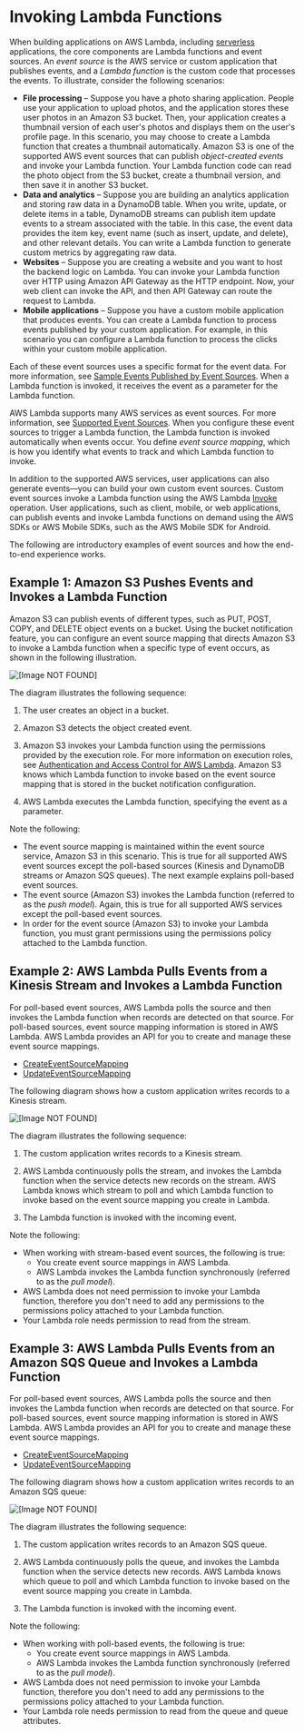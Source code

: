 # Invoking Lambda Functions<a name="invoking-lambda-functions"></a>

 When building applications on AWS Lambda, including [serverless](https://aws.amazon.com/serverless) applications, the core components are Lambda functions and event sources\. An *event source* is the AWS service or custom application that publishes events, and a *Lambda function* is the custom code that processes the events\. To illustrate, consider the following scenarios:
+ **File processing** – Suppose you have a photo sharing application\. People use your application to upload photos, and the application stores these user photos in an Amazon S3 bucket\. Then, your application creates a thumbnail version of each user's photos and displays them on the user's profile page\. In this scenario, you may choose to create a Lambda function that creates a thumbnail automatically\. Amazon S3 is one of the supported AWS event sources that can publish *object\-created events* and invoke your Lambda function\. Your Lambda function code can read the photo object from the S3 bucket, create a thumbnail version, and then save it in another S3 bucket\. 
+ **Data and analytics** – Suppose you are building an analytics application and storing raw data in a DynamoDB table\. When you write, update, or delete items in a table, DynamoDB streams can publish item update events to a stream associated with the table\. In this case, the event data provides the item key, event name \(such as insert, update, and delete\), and other relevant details\. You can write a Lambda function to generate custom metrics by aggregating raw data\.
+ **Websites** – Suppose you are creating a website and you want to host the backend logic on Lambda\. You can invoke your Lambda function over HTTP using Amazon API Gateway as the HTTP endpoint\. Now, your web client can invoke the API, and then API Gateway can route the request to Lambda\.
+ **Mobile applications** – Suppose you have a custom mobile application that produces events\. You can create a Lambda function to process events published by your custom application\. For example, in this scenario you can configure a Lambda function to process the clicks within your custom mobile application\. 

Each of these event sources uses a specific format for the event data\. For more information, see [Sample Events Published by Event Sources](eventsources.md)\. When a Lambda function is invoked, it receives the event as a parameter for the Lambda function\. 

AWS Lambda supports many AWS services as event sources\. For more information, see [Supported Event Sources](invoking-lambda-function.md)\. When you configure these event sources to trigger a Lambda function, the Lambda function is invoked automatically when events occur\. You define *event source mapping*, which is how you identify what events to track and which Lambda function to invoke\. 

In addition to the supported AWS services, user applications can also generate events—you can build your own custom event sources\. Custom event sources invoke a Lambda function using the AWS Lambda [Invoke](API_Invoke.md) operation\. User applications, such as client, mobile, or web applications, can publish events and invoke Lambda functions on demand using the AWS SDKs or AWS Mobile SDKs, such as the AWS Mobile SDK for Android\. 

The following are introductory examples of event sources and how the end\-to\-end experience works\.

## Example 1: Amazon S3 Pushes Events and Invokes a Lambda Function<a name="example-lambda-pushes-events-invokes-function"></a>

Amazon S3 can publish events of different types, such as PUT, POST, COPY, and DELETE object events on a bucket\. Using the bucket notification feature, you can configure an event source mapping that directs Amazon S3 to invoke a Lambda function when a specific type of event occurs, as shown in the following illustration\. 

![\[Image NOT FOUND\]](http://docs.aws.amazon.com/lambda/latest/dg/images/push-s3-example-10.png)

The diagram illustrates the following sequence:

1. The user creates an object in a bucket\.

1. Amazon S3 detects the object created event\.

1. Amazon S3 invokes your Lambda function using the permissions provided by the execution role\. For more information on execution roles, see [Authentication and Access Control for AWS Lambda](lambda-auth-and-access-control.md)\. Amazon S3 knows which Lambda function to invoke based on the event source mapping that is stored in the bucket notification configuration\. 

1. AWS Lambda executes the Lambda function, specifying the event as a parameter\.

Note the following:
+ The event source mapping is maintained within the event source service, Amazon S3 in this scenario\. This is true for all supported AWS event sources except the poll\-based sources \(Kinesis and DynamoDB streams or Amazon SQS queues\)\. The next example explains poll\-based event sources\.
+ The event source \(Amazon S3\) invokes the Lambda function \(referred to as the *push model*\)\. Again, this is true for all supported AWS services except the poll\-based event sources\.
+ In order for the event source \(Amazon S3\) to invoke your Lambda function, you must grant permissions using the permissions policy attached to the Lambda function\.

## Example 2: AWS Lambda Pulls Events from a Kinesis Stream and Invokes a Lambda Function<a name="example-lambda-pulls-kinesis-streams-events-invokes-function"></a>

For poll\-based event sources, AWS Lambda polls the source and then invokes the Lambda function when records are detected on that source\. For poll\-based sources, event source mapping information is stored in AWS Lambda\. AWS Lambda provides an API for you to create and manage these event source mappings\. 
+ [CreateEventSourceMapping](API_CreateEventSourceMapping.md)
+ [UpdateEventSourceMapping](API_UpdateEventSourceMapping.md)

The following diagram shows how a custom application writes records to a Kinesis stream\.

![\[Image NOT FOUND\]](http://docs.aws.amazon.com/lambda/latest/dg/images/kinesis-pull-10.png)

The diagram illustrates the following sequence:

1. The custom application writes records to a Kinesis stream\.

1. AWS Lambda continuously polls the stream, and invokes the Lambda function when the service detects new records on the stream\. AWS Lambda knows which stream to poll and which Lambda function to invoke based on the event source mapping you create in Lambda\.

1. The Lambda function is invoked with the incoming event\.

Note the following:
+ When working with stream\-based event sources, the following is true:
  + You create event source mappings in AWS Lambda\.
  + AWS Lambda invokes the Lambda function synchronously \(referred to as the *pull model*\)\.
+ AWS Lambda does not need permission to invoke your Lambda function, therefore you don't need to add any permissions to the permissions policy attached to your Lambda function\. 
+ Your Lambda role needs permission to read from the stream\.

## Example 3: AWS Lambda Pulls Events from an Amazon SQS Queue and Invokes a Lambda Function<a name="example-lambda-pulls-sqs-events-invokes-function"></a>

For poll\-based event sources, AWS Lambda polls the source and then invokes the Lambda function when records are detected on that source\. For poll\-based sources, event source mapping information is stored in AWS Lambda\. AWS Lambda provides an API for you to create and manage these event source mappings\. 
+ [CreateEventSourceMapping](API_CreateEventSourceMapping.md)
+ [UpdateEventSourceMapping](API_UpdateEventSourceMapping.md)

The following diagram shows how a custom application writes records to an Amazon SQS queue: 

![\[Image NOT FOUND\]](http://docs.aws.amazon.com/lambda/latest/dg/images/sqs-queue.png)

The diagram illustrates the following sequence:

1. The custom application writes records to an Amazon SQS queue\.

1. AWS Lambda continuously polls the queue, and invokes the Lambda function when the service detects new records\. AWS Lambda knows which queue to poll and which Lambda function to invoke based on the event source mapping you create in Lambda\.

1. The Lambda function is invoked with the incoming event\.

Note the following:
+ When working with poll\-based events, the following is true:
  + You create event source mappings in AWS Lambda\.
  + AWS Lambda invokes the Lambda function synchronously \(referred to as the *pull model*\)\.
+ AWS Lambda does not need permission to invoke your Lambda function, therefore you don't need to add any permissions to the permissions policy attached to your Lambda function\. 
+ Your Lambda role needs permission to read from the queue and queue attributes\.